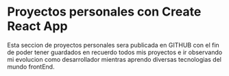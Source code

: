 # Proyectos personales con Create React App

Esta seccion de proyectos personales sera publicada en GITHUB con el fin de poder tener guardados en recuerdo todos mis proyectos e ir observando mi evolucion como desarrollador mientras aprendo diversas tecnologias del mundo frontEnd.
